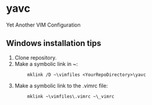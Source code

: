 yavc
====

Yet Another VIM Configuration

Windows installation tips
-------------------------

1. Clone repository.
2. Make a symbolic link in ~: 
```
        mklink /D ~\vimfiles <YourRepoDirectory>\yavc
```
3. Make a symbolic link to the .vimrc file: 
```
        mklink ~\vimfiles\.vimrc ~\_vimrc
```

